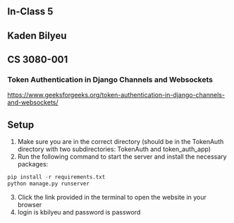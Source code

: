 ## In-Class 5
## Kaden Bilyeu
## CS 3080-001

### Token Authentication in Django Channels and Websockets
https://www.geeksforgeeks.org/token-authentication-in-django-channels-and-websockets/


## Setup
1. Make sure you are in the correct directory (should be in the TokenAuth directory with two subdirectories: TokenAuth and token_auth_app)
2. Run the following command to start the server and install the necessary packages:
```python
pip install -r requirements.txt 
python manage.py runserver
```
3. Click the link provided in the terminal to open the website in your browser
4. login is kbilyeu and password is password